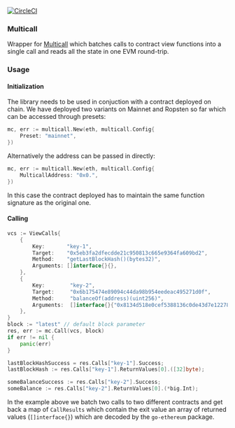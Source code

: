 [![CircleCI](https://circleci.com/gh/Alethio/multicall-go.svg?style=svg)](https://circleci.com/gh/Alethio/multicall-go)

### Multicall

Wrapper for [Multicall](https://github.com/bowd/multicall) which batches calls to contract
view functions into a single call and reads all the state in one EVM round-trip.

### Usage

#### Initialization

The library needs to be used in conjuction with a contract deployed on chain.
We have deployed two variants on Mainnet and Ropsten so far which can be accessed
through presets:

```go
mc, err := multicall.New(eth, multicall.Config{
    Preset: "mainnet",
})
```

Alternatively the address can be passed in directly:

```go
mc, err := multicall.New(eth, multicall.Config{
    MulticallAddress: "0x0.",
})
```

In this case the contract deployed has to maintain the same function signature as the original one.

#### Calling

```go
vcs := ViewCalls{
    {
        Key:       "key-1",
        Target:    "0x5eb3fa2dfecdde21c950813c665e9364fa609bd2",
        Method:    "getLastBlockHash()(bytes32)",
        Arguments: []interface{}{},
    },
    {
        Key:        "key-2",
        Target:     "0x6b175474e89094c44da98b954eedeac495271d0f",
        Method:     "balanceOf(address)(uint256)",
        Arguments:  []interface{}{"0x8134d518e0cef5388136c0de43d7e12278701ac5"}
    },
}
block := "latest" // default block parameter
res, err := mc.Call(vcs, block)
if err != nil {
    panic(err)
}

lastBlockHashSuccess = res.Calls["key-1"].Success;
lastBlockHash := res.Calls["key-1"].ReturnValues[0].([32]byte);

someBalanceSuccess := res.Calls["key-2"].Success;
someBalance := res.Calls["key-2"].ReturnValues[0].(*big.Int);
```

In the example above we batch two calls to two different contracts and get back a map of `CallResults` which contain the exit value an array of returned values (`[]interface{}`) which are decoded by the `go-ethereum` package.
